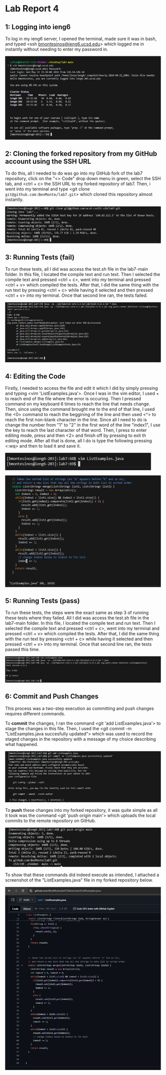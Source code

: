 # Lab Report 4  

## 1: Logging into ieng6

To log in my ieng6 server, I opened the terminal, made sure it was in bash, and typed <ssh bmontesinos@ieng6.ucsd.edu> which logged me in instantly without needing to enter my password in. 


![Image](ieng6login.png)


## 2: Cloning the forked repository from my GitHub account using the SSH URL

To do this, all I needed to do was go into my GitHub fork of the lab7 repository, click on the "<> Code" drop down menu in green, select the SSH tab, and <ctrl + c> the SSH URL to my forked repository of lab7. Then, i went into my terminal and type <git clone `git@github.com:BenMonte/lab7.git`> which cloned this repository almost instantly. 


![Image](gitclonessh.png)


## 3: Running Tests (fail)

To run these tests, all I did was access the test.sh file in the lab7-main folder. In this file, I located the compile text and run text. Then I selected the compile text and pressed <ctrl + c>, went into my terminal and pressed <ctrl + v> which compiled the tests. After that, I did the same thing with the run text by pressing <ctrl + c> while having it selected and then pressed <ctrl + v> into my terminal. Once that second line ran, the tests failed. 


![Image](runtestfail.png)


## 4: Editing the Code

Firstly, I needed to access the file and edit it which I did by simply pressing and typing <vim 'ListExamples.java'>. Once I was in the vim editor, I used <shift> + <g> to reach end of the file where the error is occuring. Then I pressed <up> command on my keyboard 6 times to reach the line that needs change. Then, since using the <up> command brought me to the end of that line, I used the <0> command to reach the beggining of the line and then used <^> to reach the first non-blank character in the line. Since all I need to do is change the number from "1" to "2" in the first word of the line "index1", I use the <e> key to reach the last character of that word. Then, I press <a> to enter editing mode, press <backspace> and then <2> and finish off by pressing <escape> to exit th editing mode. After all that is done, all I do is type the following pressing <:wq> and then <enter> to load it and save it. 


![Image](editfilevim.png)


![Image](editfilevim2.png)


## 5: Running Tests (pass)

To run these tests, the steps were the exact same as step 3 of running these tests where they failed. All I did was access the test.sh file in the lab7-main folder. In this file, I located the compile text and run text. Then I selected the compile text and pressed <ctrl + c>, went into my terminal and pressed <ctrl + v> which compiled the tests. After that, I did the same thing with the run text by pressing <ctrl + c> while having it selected and then pressed <ctrl + v> into my terminal. Once that second line ran, the tests passed this time. 


![Image](runtestpass.png)



## 6: Commit and Push Changes


This process was a two-step execution as committing and push changes requires different commands. 

To **commit** the changes, I ran the command <git 'add ListExamples.java'> to stage the changes in this file. Then, I used the <git commit -m "ListExamples.java succesfully updated"> which was used to record the staged changes in the repository with a message of my choice describing what happened. 



![Image](gitcommit.png)



To **push** these changes into my forked repository, it was quite simple as all it took was the command <git 'push origin main'> which uploads the local commits to the remote repository on GitHub. 


![Image](gitpush.png)


To show that these commands did indeed execute as intended, I attached a screenshot of the "ListExamples.java" file in my forked repository below. 


![Image](gitpush2.png)
